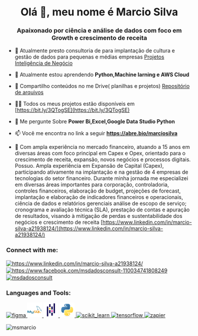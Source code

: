 <h1 align="center">Olá 👋, meu nome é Marcio Silva</h1>
<h3 align="center">Apaixonado por ciência e análise de dados com foco em Growth e crescimento de receita</h3>

- 🔭 Atualmente presto consultoria de para implantação de cultura e gestão de dados para pequenas e médias empresas [Projetos Inteligência de Negócio](https://bit.ly/3QTogSE)

- 🌱 Atualmente estou aprendendo **Python,Machine larning e AWS Cloud**

- 👯 Compartilho conteúdos no me Drive( planilhas e projetos) [Repositório de arquivos](https://bit.ly/3QTo)

- 👨‍💻 Todos os meus projetos estão disponíveis em [https://bit.ly/3QTogSE](https://bit.ly/3QTogSE)

- 💬 Me pergunte Sobre **Power Bi,Excel,Google Data Studio Python**

- 📫 Você me encontra no link a seguir **https://abre.bio/marciosilva**

- 📄 Com ampla experiência no mercado financeiro, atuando a 15 anos em diversas áreas com foco principal em Capex e Opex, orientado para o crescimento de receita, expansão, novos negócios e processos digitais. Possuo. Ampla experiência em Expansão de Capital (Capex), participando ativamente na implantação e na gestão de 4 empresas de tecnologias do setor financeiro. Durante minha jornada me especializei em diversas áreas importantes para corporação, controladoria, controles financeiros, elaboração de budget, projeções de forecast, implantação e elaboração de indicadores financeiros e operacionais, ciência de dados e relatórios gerenciais análise de escopo de serviço; cronograma e avaliação técnica (SLA), prestação de contas e apuração de resultados, visando à mitigação de perdas e sustentabilidade dos negócios e crescimento de receita [https://www.linkedin.com/in/marcio-silva-a21938124/](https://www.linkedin.com/in/marcio-silva-a21938124/)

<h3 align="left">Connect with me:</h3>
<p align="left">
<a href="https://linkedin.com/in/https://www.linkedin.com/in/marcio-silva-a21938124/" target="blank"><img align="center" src="https://raw.githubusercontent.com/rahuldkjain/github-profile-readme-generator/master/src/images/icons/Social/linked-in-alt.svg" alt="https://www.linkedin.com/in/marcio-silva-a21938124/" height="30" width="40" /></a>
<a href="https://fb.com/https://www.facebook.com/msdadosconsult-110034741808249" target="blank"><img align="center" src="https://raw.githubusercontent.com/rahuldkjain/github-profile-readme-generator/master/src/images/icons/Social/facebook.svg" alt="https://www.facebook.com/msdadosconsult-110034741808249" height="30" width="40" /></a>
<a href="https://instagram.com/msdadosconsult" target="blank"><img align="center" src="https://raw.githubusercontent.com/rahuldkjain/github-profile-readme-generator/master/src/images/icons/Social/instagram.svg" alt="msdadosconsult" height="30" width="40" /></a>
</p>

<h3 align="left">Languages and Tools:</h3>
<p align="left"> <a href="https://www.figma.com/" target="_blank" rel="noreferrer"> <img src="https://www.vectorlogo.zone/logos/figma/figma-icon.svg" alt="figma" width="40" height="40"/> </a> <a href="https://www.mysql.com/" target="_blank" rel="noreferrer"> <img src="https://raw.githubusercontent.com/devicons/devicon/master/icons/mysql/mysql-original-wordmark.svg" alt="mysql" width="40" height="40"/> </a> <a href="https://pandas.pydata.org/" target="_blank" rel="noreferrer"> <img src="https://raw.githubusercontent.com/devicons/devicon/2ae2a900d2f041da66e950e4d48052658d850630/icons/pandas/pandas-original.svg" alt="pandas" width="40" height="40"/> </a> <a href="https://www.python.org" target="_blank" rel="noreferrer"> <img src="https://raw.githubusercontent.com/devicons/devicon/master/icons/python/python-original.svg" alt="python" width="40" height="40"/> </a> <a href="https://scikit-learn.org/" target="_blank" rel="noreferrer"> <img src="https://upload.wikimedia.org/wikipedia/commons/0/05/Scikit_learn_logo_small.svg" alt="scikit_learn" width="40" height="40"/> </a> <a href="https://www.tensorflow.org" target="_blank" rel="noreferrer"> <img src="https://www.vectorlogo.zone/logos/tensorflow/tensorflow-icon.svg" alt="tensorflow" width="40" height="40"/> </a> <a href="https://zapier.com" target="_blank" rel="noreferrer"> <img src="https://www.vectorlogo.zone/logos/zapier/zapier-icon.svg" alt="zapier" width="40" height="40"/> </a> </p>

<p><img align="center" src="https://github-readme-stats.vercel.app/api/top-langs?username=msmarcio&show_icons=true&locale=en&layout=compact" alt="msmarcio" /></p>
